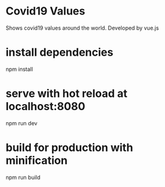 # Covid19 Values ​​
 Shows covid19 values ​​around the world. Developed by vue.js


# install dependencies
npm install

# serve with hot reload at localhost:8080
npm run dev

# build for production with minification
npm run build
